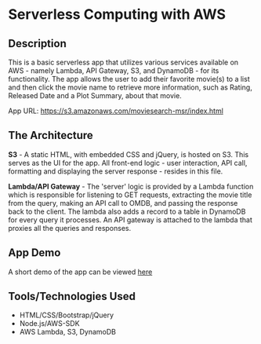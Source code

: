 # Serverless Computing with AWS

## Description
This is a basic serverless app that utilizes various services available on AWS - namely Lambda, API Gateway, S3, and DynamoDB - for its functionality.
The app allows the user to add their favorite movie(s) to a list and then click the movie name to retrieve more information, such as Rating, Released Date and a Plot Summary, about that movie.

App URL: https://s3.amazonaws.com/moviesearch-msr/index.html

## The Architecture
**S3** - A static HTML, with embedded CSS and jQuery, is hosted on S3. This serves as the UI for the app. All front-end logic - user interaction, API call, formatting and displaying the server response - resides in this file.

**Lambda/API Gateway** - The 'server' logic is provided by a Lambda function which is responsible for listening to GET requests, extracting the movie title from the query, making an API call to OMDB, and passing the response back to the client. The lambda also adds a record to a table in DynamoDB for every query it processes. An API gateway is attached to the lambda that proxies all the queries and responses.

## App Demo
A short demo of the app can be viewed [here](https://drive.google.com/file/d/10QwMgA-XxYylmmhJBTMWpwntl1ztv20K/preview)

## Tools/Technologies Used
- HTML/CSS/Bootstrap/jQuery
- Node.js/AWS-SDK
- AWS Lambda, S3, DynamoDB